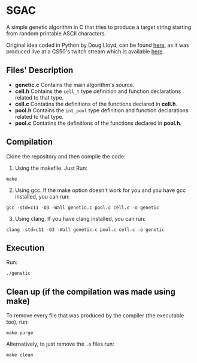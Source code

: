 # SGAC

A simple genetic algorithm in C that tries to produce a target string starting from random printable ASCII characters.

Original idea coded in Python by Doug Lloyd, can be found [here](https://github.com/dlloyd09/genetic),
as it was produced live at a CS50's twitch stream which is available [here](https://www.youtube.com/watch?v=EmTAMDnDo9o).

## Files' Description
- **genetic.c** Contains the main algorithm's source.
- **cell.h** Contains the ```cell_t``` type definition and function declarations related to that type.
- **cell.c** Contatins the definitions of the functions declared in **cell.h**.
- **pool.h** Contains the ```int_pool``` type definition and function declarations related to that type.
- **pool.c** Contatins the definitions of the functions declared in **pool.h**.

## Compilation
Clone the repository and then compile the code:

1. Using the makefile. Just Run:
  ```
  make
  ```
  
2. Using gcc. If the make option doesn't work for you and you have gcc installed, you can run:
  ```
  gcc -std=c11 -O3 -Wall genetic.c pool.c cell.c -o genetic
  ```

3. Using clang. If you have clang installed, you can run:
  ```
  clang -std=c11 -O3 -Wall genetic.c pool.c cell.c -o genetic
  ```
 
## Execution
Run:
```
./genetic
```

## Clean up (if the compilation was made using make)
To remove every file that was produced by the compiler (the executable too), run:
```
make purge
```

Alternatively, to just remove the ```.o``` files run:
```
make clean
```
